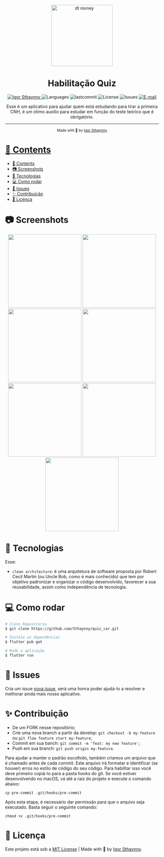 <p align="center">
   <img src="https://user-images.githubusercontent.com/46109133/149638236-08219c77-c837-4883-b428-8bd5c864e850.png" alt="dt money" width="200"/>
</p>

<h1 align="center">Habilitação Quiz</h1>

<p align="center">
   <a href="https://www.linkedin.com/in/igor-sthaynny/">
      <img alt="Igor Sthaynny" src="https://img.shields.io/badge/-Sthaynny-5965e0?style=flat&logo=Linkedin&logoColor=white"/>
   </a>
  <img alt="Languages" src="https://img.shields.io/github/languages/count/Sthaynny/quiz_car?color=%235963C5" />
  <img alt="lastcommit" src="https://img.shields.io/github/last-commit/Sthaynny/quiz_car?color=%235761C3" />
  <img alt="License" src="https://img.shields.io/github/license/Sthaynny/quiz_car?color=%235E69D7" />
  <img alt="Issues" src="https://img.shields.io/github/issues/Sthaynny/quiz_car?color=%235965E0">
  <a href="mailto:igorsthaynny@gmail.com">
   <img alt="E-mail" src="https://img.shields.io/badge/-igorsthaynny%40gmail.com-%23525DCB" />
  </a>
</p>

<p align="center">Esse é um aplicativo para ajudar quem está estudando para tirar a primeira CNH, é um ótimo auxilio para estudar em função do teste teórico que é obrigatório.</p>

<hr />

<div align="center">
  <sub> Made with 💖 by
    <a href="https://github.com/Sthaynny">Igor Sthaynny
  </sub>
</div>

# 📌 Contents

- [📌 Contents](#-contents)
- [:camera: Screenshots](#camera-screenshots)
- [:rocket: Tecnologias](#rocket-tecnologias)
- [:computer: Como rodar](#computer-como-rodar)
- [:bug: Issues](#bug-issues)
- [:sparkles: Contribuição](#sparkles-contribuição)
- [:page_facing_up: Licença](#page_facing_up-licença)

# :camera: Screenshots
<div align="center">
   <img src="https://user-images.githubusercontent.com/46109133/154711199-12d0be69-3d03-4f1b-a893-f88ae3f90a2d.png" width="240"/>
   <img src="https://user-images.githubusercontent.com/46109133/154710459-f4edee9c-5c34-4d11-9312-0c868f654059.png" width="240"/>
   <img src="https://user-images.githubusercontent.com/46109133/154710679-15530155-63d0-47ed-a14e-d5e2cb965d84.png" width="240"/>
   <img src="https://user-images.githubusercontent.com/46109133/154710728-ce511ad0-f8c9-40bb-b852-d3f1a226b65f.png" width="240"/>
   <img src="https://user-images.githubusercontent.com/46109133/154710752-2e6cb618-c6a4-4523-8257-432333403c70.png" width="240"/>
   <img src="https://user-images.githubusercontent.com/46109133/154710772-5bd6fe83-a2d1-441d-9a5c-e2cdeaf36748.png" width="240"/>
   <img src="https://user-images.githubusercontent.com/46109133/154710791-b3244659-5e8c-4957-bbdf-dda3c5f63322.png" width="240"/>

</div>
  


# :rocket: Tecnologias
Esse:

- `clean architecture`: é uma arquitetura de software proposta por Robert Cecil Martin (ou Uncle Bob, como é mais conhecido) que tem por objetivo padronizar e organizar o código desenvolvido, favorecer a sua reusabilidade, assim como independência de tecnologia.

# :computer: Como rodar

```bash
# Clone Repositorio
$ git clone https://github.com/Sthaynny/quiz_car.git

# Instale as dependências
$ flutter pub get

# Rode a aplicação
$ flutter run
```

# :bug: Issues

Cria um issue <a href="https://github.com/Sthaynny/quiz_car/issues">nova issue</a>, será uma honra poder ajudá-lo a resolver e melhorar ainda mais nosso aplicativo.

# :sparkles: Contribuição

- De um FORK nesse repositório;
- Crie uma nova branch a partir da develop: `git checkout -b my-feature` ou `git flow feature start my-feature`;
- Commit em sua banch: `git commit -m 'feat: my new feature'`;
- Push em sua branch: `git push origin my-feature`.
  
Para ajudar a manter o padrão escolhido, também criamos um arquivo que é chamado antes de cada commit. Este arquivo irá formatar e identificar (se houver) erros no estilo de código do seu código. Para habilitar isso você deve primeiro copiá-lo para a pasta hooks do git. Se você estiver desenvolvendo no macOS, vá até a raiz do projeto e execute o comando abaixo:

```
cp pre-commit .git/hooks/pre-commit
```

Após esta etapa, é necessário dar permissão para que o arquivo seja executado. Basta seguir o seguinte comando:

```
chmod +x .git/hooks/pre-commit
```


# :page_facing_up: Licença

Este projeto está sob a [MIT License](./LICENSE) |
Made with 💖 by [Igor Sthaynny](https://www.linkedin.com/in/igor-sthaynny/).
